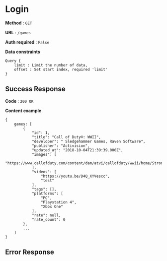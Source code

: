 # Login

**Method** : `GET`

**URL** : `/games`

**Auth required** : `False`

**Data constraints** 
```
Query {
    limit : Limit the number of data,
    offset : Set start index, required 'limit'
}
```

## Success Response

**Code** : `200 OK`

**Content example**
```
{
    games: [
        {
            "id": 1,
            "title": "Call of Duty®: WWII",
            "developer": " Sledgehammer Games, Raven Software",
            "publisher": "Activision",
            "updated_at": "2018-10-04T21:39:39.000Z",
            "images": [
                "https://www.callofduty.com/content/dam/atvi/callofduty/wwii/home/Stronghold_Metadata_Image.jpg"
            ],
            "videos": [
                "https://youtu.be/D4Q_XYVescc",
                "test"
            ],
            "tags": [],
            "platforms": [
                "PC",
                "Playstation 4",
                "Xbox One"
            ],
            "rate": null,
            "rate_count": 0
        },
        ...
    ]
}
```

## Error Response
